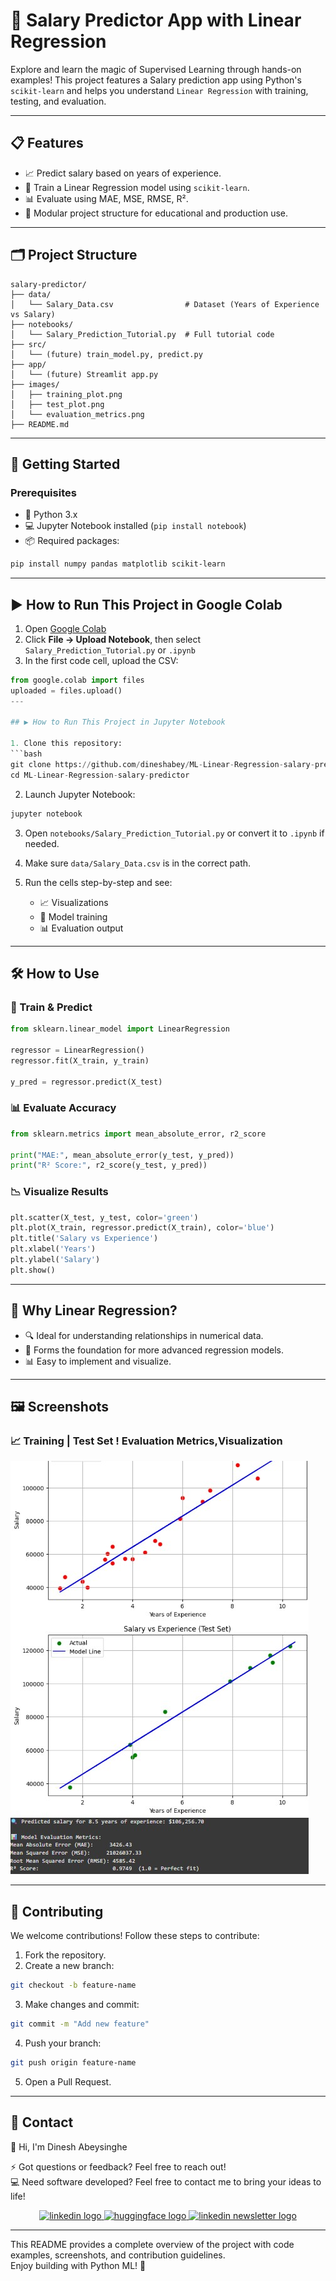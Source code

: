 
# 🎯 Salary Predictor App with Linear Regression
Explore and learn the magic of Supervised Learning through hands-on examples! This project features a Salary prediction app using Python's `scikit-learn` and helps you understand `Linear Regression` with training, testing, and evaluation.

---

## 📋 Features
- 📈 Predict salary based on years of experience.
- 🧠 Train a Linear Regression model using `scikit-learn`.
- 📊 Evaluate using MAE, MSE, RMSE, R².
- 📂 Modular project structure for educational and production use.

---

## 🗂 Project Structure

```
salary-predictor/
├── data/
│   └── Salary_Data.csv                # Dataset (Years of Experience vs Salary)
├── notebooks/
│   └── Salary_Prediction_Tutorial.py  # Full tutorial code
├── src/
│   └── (future) train_model.py, predict.py
├── app/
│   └── (future) Streamlit app.py
├── images/
│   ├── training_plot.png
│   ├── test_plot.png
│   └── evaluation_metrics.png
├── README.md
```

---

## 🚀 Getting Started

### Prerequisites
- 🐍 Python 3.x
- 💻 Jupyter Notebook installed (`pip install notebook`)
- 📦 Required packages:
```bash
pip install numpy pandas matplotlib scikit-learn
```
---

## ▶️ How to Run This Project in Google Colab

1. Open [Google Colab](https://colab.research.google.com/)
2. Click **File → Upload Notebook**, then select `Salary_Prediction_Tutorial.py` or `.ipynb`
3. In the first code cell, upload the CSV:
```python
from google.colab import files
uploaded = files.upload()
---

## ▶️ How to Run This Project in Jupyter Notebook

1. Clone this repository:
```bash
git clone https://github.com/dineshabey/ML-Linear-Regression-salary-predictor.git
cd ML-Linear-Regression-salary-predictor
```

2. Launch Jupyter Notebook:
```bash
jupyter notebook
```

3. Open `notebooks/Salary_Prediction_Tutorial.py` or convert it to `.ipynb` if needed.

4. Make sure `data/Salary_Data.csv` is in the correct path.

5. Run the cells step-by-step and see:
   - 📈 Visualizations
   - 🧠 Model training
   - 📊 Evaluation output

---

## 🛠 How to Use

### 🔢 Train & Predict

```python
from sklearn.linear_model import LinearRegression

regressor = LinearRegression()
regressor.fit(X_train, y_train)

y_pred = regressor.predict(X_test)
```

### 📊 Evaluate Accuracy

```python
from sklearn.metrics import mean_absolute_error, r2_score

print("MAE:", mean_absolute_error(y_test, y_pred))
print("R² Score:", r2_score(y_test, y_pred))
```

### 📉 Visualize Results

```python
plt.scatter(X_test, y_test, color='green')
plt.plot(X_train, regressor.predict(X_train), color='blue')
plt.title('Salary vs Experience')
plt.xlabel('Years')
plt.ylabel('Salary')
plt.show()
```

---

## 🌟 Why Linear Regression?

- 🔍 Ideal for understanding relationships in numerical data.
- 🧠 Forms the foundation for more advanced regression models.
- 📊 Easy to implement and visualize.

---

## 🖼️ Screenshots

### 📈 Training | Test Set ! Evaluation Metrics,Visualization

![Training Set](app/images/training_plot.jpg)

---

## 🤝 Contributing

We welcome contributions! Follow these steps to contribute:

1. Fork the repository.
2. Create a new branch:
```bash
git checkout -b feature-name
```
3. Make changes and commit:
```bash
git commit -m "Add new feature"
```
4. Push your branch:
```bash
git push origin feature-name
```
5. Open a Pull Request.

---

## 📧 Contact

👋 Hi, I'm Dinesh Abeysinghe

⚡ Got questions or feedback? Feel free to reach out!  
💻 Need software developed? Feel free to contact me to bring your ideas to life!

<div align="center">
<a href="https://www.linkedin.com/in/dinesh-abeysinghe-bb773293" target="_blank">
    <img src="https://img.shields.io/static/v1?message=LinkedIn&logo=linkedin&label=&color=0077B5&logoColor=white&labelColor=&style=for-the-badge" height="25" alt="linkedin logo" />
</a>

<!-- <a href="mailto:dinabeysinge@gmail.com" target="_blank">
    <img src="https://img.shields.io/static/v1?message=Gmail&logo=gmail&label=&color=D14836&logoColor=white&labelColor=&style=for-the-badge" height="25" alt="gmail logo" />
</a> -->

<a href="https://huggingface.co/dineshabeysinghe" target="_blank">
    <img src="https://img.shields.io/static/v1?message=HuggingFace&logo=huggingface&label=&color=FFAA00&logoColor=white&labelColor=&style=for-the-badge" height="25" alt="huggingface logo" />
</a>

<a href="https://www.linkedin.com/newsletters/7205635660026703872/" target="_blank">
    <img src="https://img.shields.io/static/v1?message=FutureAIToday&logo=linkedin&label=&color=0077B5&logoColor=white&labelColor=&style=for-the-badge" height="25" alt="linkedin newsletter logo" />
</a>
</div>

---

This README provides a complete overview of the project with code examples, screenshots, and contribution guidelines.  
Enjoy building with Python ML! 🎉
